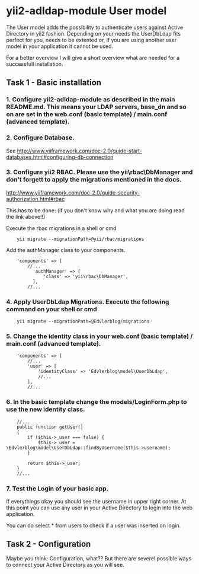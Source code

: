 # yii2-adldap-module User model

The User model adds the possibility to authenticate users against Active Directory in yii2 fashion.
Depending on your needs the UserDbLdap fits perfect for you, needs to be extented or, if you are using another user model in your application it cannot be used.

For a better overview I will give a short overview what are needed for a successfull installation.


## Task 1 - Basic installation
### 1. Configure yii2-adldap-module as described in the main README.md. This means your LDAP servers, base_dn and so on are set in the web.conf (basic template) / main.conf (advanced template).

### 2. Configure Database.  
See http://www.yiiframework.com/doc-2.0/guide-start-databases.html#configuring-db-connection

### 3. Configure yii2 RBAC. Please use the yii\rbac\DbManager and don't forgett to apply the migrations mentioned in the docs.  
http://www.yiiframework.com/doc-2.0/guide-security-authorization.html#rbac

  This has to be done: (if you don't know why and what you are doing read the link above!!)  
  
  Execute the rbac migrations in a shell or cmd

        yii migrate --migrationPath=@yii/rbac/migrations

  Add the authManager class to your components.

        'components' => [
            //...
              'authManager' => [
                  'class' => 'yii\rbac\DbManager',
              ],
            //...

### 4. Apply UserDbLdap Migrations. Execute the following command on your shell or cmd

        yii migrate --migrationPath=@Edvlerblog/migrations

### 5. Change the identity class in your web.conf (basic template) / main.conf (advanced template).

        'components' => [
            //...
            'user' => [
                'identityClass' => 'Edvlerblog\model\UserDbLdap',
                //...
            ],
            //...
        
### 6. In the basic template change the models/LoginForm.php to use the new identity class.

        //...
        public function getUser()
        {
            if ($this->_user === false) {
                $this->_user = \Edvlerblog\model\UserDbLdap::findByUsername($this->username);
            }

            return $this->_user;
        }
        //...

### 7. Test the Login of your basic app.  
If everythings okay you should see the username in upper right corner. At this point you can use any user in your Active Directory to login into the web application.

  You can do select * from users to check if a user was inserted on login.


## Task 2 - Configuration
Maybe you think: Configuration, what?? But there are severel possible ways to connect your Active Directory as you will see.

